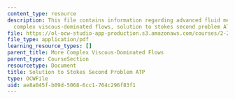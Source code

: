 ```yaml
---
content_type: resource
description: This file contains information regarding advanced fluid mechanics, more
  complex viscous-dominated flows, solution to stokes second problem ATP.
file: https://ol-ocw-studio-app-production.s3.amazonaws.com/courses/2-25-advanced-fluid-mechanics-fall-2013/ae8a045fb09d50686cc1764c296f83f1_MIT2_25F13_SolutionStokes2.pdf
file_type: application/pdf
learning_resource_types: []
parent_title: More Complex Viscous-Dominated Flows
parent_type: CourseSection
resourcetype: Document
title: Solution to Stokes Second Problem ATP
type: OCWFile
uid: ae8a045f-b09d-5068-6cc1-764c296f83f1
---
```

